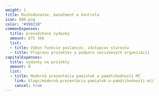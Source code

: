 ```yaml
---
weight: 1
title: Rozhodovanie, manažment a kontrola
icon: 000.png
color: "#99021B"
commonExpenses:
  title: prevadzkove vydavky
  amount: 875 366
  list:
  - title: Výkon funkcie poslancov, zástupcov starostu
  - title: Prípravu projektov a podporu neziskových organizácií
capitalExpenses:
  title: vydavky na projekty
  amount: 0
  list:
  - title: Moderná prezentácia pamiatok a pamätihodností MČ
    link: blogs/moderná-prezentácia-pamiatok-a-pamätihodností-mč/
    cancel: true
---
```



